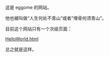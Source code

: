 这是 eggome 的网站。

他也被叫做“人生何处不青山”或者“埋骨何须青山”。

目前这个网站只有一个次级页面：

[HelloWorld.html](HelloWorld.html)

总之就是这样。
